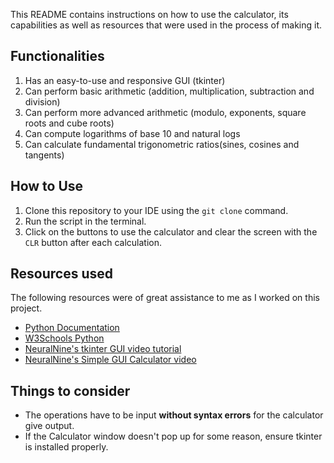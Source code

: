 This README contains instructions on how to use the calculator, its capabilities as well as resources that were used in the process of making it.

## Functionalities
1. Has an easy-to-use and responsive GUI (tkinter)
2. Can perform basic arithmetic (addition, multiplication, subtraction and division)
3. Can perform more advanced arithmetic (modulo, exponents, square roots and cube roots)
4. Can compute logarithms of base 10 and natural logs
5. Can calculate fundamental trigonometric ratios(sines, cosines and tangents)

## How to Use
1. Clone this repository to your IDE using the `git clone` command.
2. Run the script in the terminal.
3. Click on the buttons to use the calculator and clear the screen with the `CLR` button after each calculation.

## Resources used
The following resources were of great assistance to me as I worked on this project.

- [Python Documentation](https://docs.python.org/)
- [W3Schools Python](https://www.w3schools.com/python/)
- [NeuralNine's tkinter GUI video tutorial](https://www.youtube.com/watch?v=ibf5cx221hk)
- [NeuralNine's Simple GUI Calculator video](https://www.youtube.com/watch?v=NzSCNjn4_RI)


## Things to consider
- The operations have to be input **without syntax errors** for the calculator give output.
- If the Calculator window doesn't pop up for some reason, ensure tkinter is installed properly.